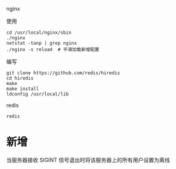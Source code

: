 
nginx


使用
```
cd /usr/local/nginx/sbin
./nginx
netstat -tanp | grep nginx
./nginx -s reload  # 平滑加载新增配置
```

编写
```
git clone https://github.com/redis/hiredis
cd hiredis
make
make install
ldconfig /usr/local/lib
```

redis
```
redis
```


# 新增
当服务器接收 SIGINT 信号退出时将该服务器上的所有用户设置为离线


